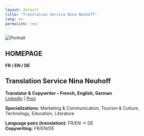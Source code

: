 ```yaml
---
layout: default
title: "Translation Service Nina Neuhoff"
lang: en
permalink: /en/
---
```


<article class="page">
<div class="profile">
  <img src="{{ '/assets/images/portrait.jpg' | relative_url }}" alt="Portrait">
  <div>

# HOMEPAGE

**FR / EN / DE**

# Translation Service Nina Neuhoff

**Translator & Copywriter – French, English, German**  
[LinkedIn](http://www.linkedin.com/in/nina-neuhoff-32b162283) | [Proz](https://www.proz.com/translator/4180778)

**Specializations:** Marketing & Communication, Tourism & Culture, Technology, Education, Literature

**Language pairs (translation):** FR/EN → DE  
**Copywriting:** FR/EN/DE

  </div>
</div>
</article>

